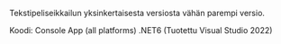 Tekstipeliseikkailun yksinkertaisesta versiosta vähän parempi versio.

Koodi: Console App (all platforms) .NET6 (Tuotettu Visual Studio 2022)
